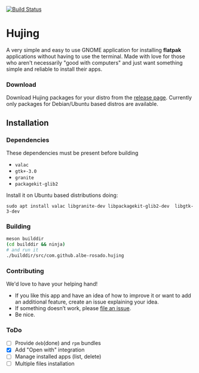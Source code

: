 [![Build Status](https://travis-ci.org/albe-rosado/Hujing.svg?branch=master)](https://travis-ci.org/albe-rosado/Hujing)


# Hujing

A very simple and easy to use GNOME application  for installing **flatpak** applications without having to use the terminal. Made with love for those who aren't necessarily "good with computers" and just want something simple and reliable to install their apps.

### Download
Download Hujing packages for your distro from the [release page](https://github.com/albe-rosado/Hujing/releases/latest). Currently only packages for Debian/Ubuntu based distros are available.

## Installation

### Dependencies
These dependencies must be present before building
 - `valac`
 - `gtk+-3.0`
 - `granite`
 - `packagekit-glib2`
 
 Install it on Ubuntu based distributions doing:

 `sudo apt install valac libgranite-dev libpackagekit-glib2-dev  libgtk-3-dev`

### Building
``` bash
meson builddir
(cd builddir && ninja)
# and run it
./builddir/src/com.github.albe-rosado.hujing
```
### Contributing

We'd love to have your helping hand! 
- If you like this app and have an idea of how to improve it or want to add an additional feature, create an issue explaining your idea. 
- If something doesn’t work, please [file an issue](https://github.com/albe-rosado/Hujing/issues/new).
- Be nice.

### ToDo

- [ ] Provide `deb`(done) and `rpm` bundles
- [x] Add "Open with" integration
- [ ] Manage  installed apps (list, delete)
- [ ] Multiple files installation
